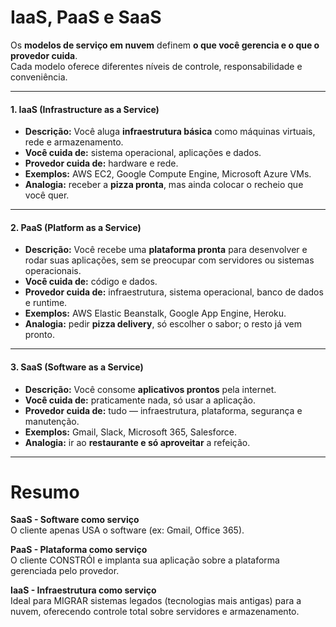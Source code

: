 # IaaS, PaaS e SaaS

Os **modelos de serviço em nuvem** definem **o que você gerencia e o que o provedor cuida**.  
Cada modelo oferece diferentes níveis de controle, responsabilidade e conveniência.

---

#### 1. IaaS (Infrastructure as a Service)

- **Descrição:** Você aluga **infraestrutura básica** como máquinas virtuais, rede e armazenamento.  
- **Você cuida de:** sistema operacional, aplicações e dados.  
- **Provedor cuida de:** hardware e rede.  
- **Exemplos:** AWS EC2, Google Compute Engine, Microsoft Azure VMs.  
- **Analogia:** receber a **pizza pronta**, mas ainda colocar o recheio que você quer.

---

#### 2. PaaS (Platform as a Service)

- **Descrição:** Você recebe uma **plataforma pronta** para desenvolver e rodar suas aplicações, sem se preocupar com servidores ou sistemas operacionais.  
- **Você cuida de:** código e dados.  
- **Provedor cuida de:** infraestrutura, sistema operacional, banco de dados e runtime.  
- **Exemplos:** AWS Elastic Beanstalk, Google App Engine, Heroku.  
- **Analogia:** pedir **pizza delivery**, só escolher o sabor; o resto já vem pronto.

---

#### 3. SaaS (Software as a Service)

- **Descrição:** Você consome **aplicativos prontos** pela internet.  
- **Você cuida de:** praticamente nada, só usar a aplicação.  
- **Provedor cuida de:** tudo — infraestrutura, plataforma, segurança e manutenção.  
- **Exemplos:** Gmail, Slack, Microsoft 365, Salesforce.  
- **Analogia:** ir ao **restaurante e só aproveitar** a refeição.

---

# Resumo

**SaaS - Software como serviço**  
O cliente apenas USA o software (ex: Gmail, Office 365).

**PaaS - Plataforma como serviço**  
O cliente CONSTRÓI e implanta sua aplicação sobre a plataforma gerenciada pelo provedor.

**IaaS - Infraestrutura como serviço**  
Ideal para MIGRAR sistemas legados (tecnologias mais antigas) para a nuvem, oferecendo controle total sobre servidores e armazenamento.


